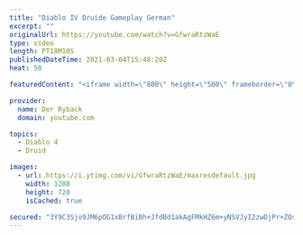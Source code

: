 ```yaml
---
title: "Diablo IV Druide Gameplay German"
excerpt: ""
originalUrl: https://youtube.com/watch?v=GfwraRtzWaE
type: video
length: PT18M10S
publishedDateTime: 2021-03-04T15:48:20Z
heat: 50

featuredContent: "<iframe width=\"800\" height=\"500\" frameborder=\"0\" src=\"https://www.youtube.com/embed/GfwraRtzWaE\" allow=\"accelerometer; autoplay; encrypted-media; gyroscope; picture-in-picture\" allowfullscreen></iframe>"

provider:
  name: Der Ryback
  domain: youtube.com

topics:
  - Diablo 4
  - Druid

images:
  - url: https://i.ytimg.com/vi/GfwraRtzWaE/maxresdefault.jpg
    width: 1280
    height: 720
    isCached: true

secured: "3Y9C3Sjo9JM6pOG1xBrfBiBh+JfdBd1akAgFMkHZ6m+yNSVJyI2zwDjPr+ZOsgV/Ybta7LIVb89Ufzp/lUMCdMc3IsZpXYseCmgUhB2X7WrLZ5V0SHL+77UCbeFMOrMLjTGW13kvnA3zRQ6MnpbqCW63jWxStyv9xFroZDbqVdIqWKuexlMIexuCt9DIstTjwOS68oar7CmJYBkSUhiG2y2GX/RMGG4oP0MuNu1Wz7GaeL43BFqo0wXNm0UqFAi16VCvGbTCJhgYbdDOsgs3dVL+EwS1QF5GYQ9G7V8v1JKKybtpndclks0Jgw0oyYOITQqNBL6vnobxQVw0Zcu/coCpd2D7O+w30fpp87R6zHQq5k9ZnAn3jGFDXNK/NdhUiqYC/5bQmTMZg93NVEniVDdZY1qLYTxEVwesCRR4R90=;nCIEa0ffdPeeybEqR+0SMQ=="
---
```


